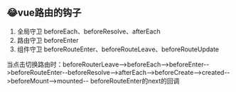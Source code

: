 ## 😂vue路由的钩子

1. 全局守卫 beforeEach、beforeResolve、afterEach
2. 路由守卫 beforeEnter
3. 组件守卫 beforeRouteEnter、beforeRouteLeave、beforeRouteUpdate

当点击切换路由时：beforeRouterLeave-->beforeEach-->beforeEnter-->beforeRouteEnter--beforeResolve-->afterEach-->beforeCreate-->created-->beforeMount-->mounted--
beforeRouteEnter的next的回调